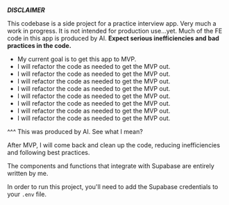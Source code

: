  ***DISCLAIMER***

 This codebase is a side project for a practice interview app. Very much a work in progress. It is not intended for production use...yet. Much of the FE code in this app is produced by AI. **Expect serious inefficiencies and bad practices in the code.**

 * My current goal is to get this app to MVP.
 * I will refactor the code as needed to get the MVP out.
 * I will refactor the code as needed to get the MVP out.
 * I will refactor the code as needed to get the MVP out.
 * I will refactor the code as needed to get the MVP out.
 * I will refactor the code as needed to get the MVP out.
 * I will refactor the code as needed to get the MVP out.
 * I will refactor the code as needed to get the MVP out.
 * I will refactor the code as needed to get the MVP out.

 ^^^ This was produced by AI. See what I mean?

 After MVP, I will come back and clean up the code, reducing inefficiencies and following best practices.

The components and functions that integrate with Supabase are entirely written by me. 

In order to run this project, you'll need to add the Supabase credentials to your `.env` file.
